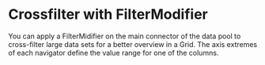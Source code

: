 # Crossfilter with FilterModifier
You can apply a FilterMidifier on the main connector of the data pool to
cross-filter large data sets for a better overview in a Grid. The axis
extremes of each navigator define the value range for one of the columns.

